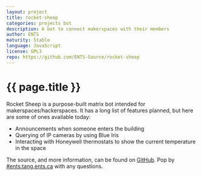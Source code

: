 ```yaml
---
layout: project
title: rocket-sheep
categories: projects bot
description: A bot to connect makerspaces with their members
author: ENTS
maturity: Stable
language: JavaScript
license: GPL3
repo: https://github.com/ENTS-Source/rocket-sheep
---
```


# {{ page.title }}
Rocket Sheep is a purpose-built matrix bot intended for makerspaces/hackerspaces. It has a long list of features planned, but here are some of ones available today:
* Announcements when someone enters the building
* Querying of IP cameras by using Blue Iris
* Interacting with Honeywell thermostats to show the current temperature in the space

The source, and more information, can be found on [GitHub](https://github.com/ENTS-Source/rocket-sheep). Pop by [#ents:tang.ents.ca](https://matrix.to/#/#ents:tang.ents.ca) with any questions.
